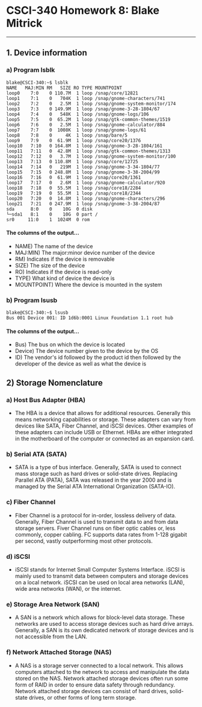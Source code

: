 # CSCI-340 Homework 8: Blake Mitrick
---

## 1. Device information
### a) Program lsblk
```
blake@CSCI-340:~$ lsblk
NAME   MAJ:MIN RM   SIZE RO TYPE MOUNTPOINT
loop0    7:0    0 110.7M  1 loop /snap/core/12821
loop1    7:1    0   704K  1 loop /snap/gnome-characters/741
loop2    7:2    0   2.5M  1 loop /snap/gnome-system-monitor/174
loop3    7:3    0 149.9M  1 loop /snap/gnome-3-28-1804/67
loop4    7:4    0   548K  1 loop /snap/gnome-logs/106
loop5    7:5    0  65.2M  1 loop /snap/gtk-common-themes/1519
loop6    7:6    0   2.5M  1 loop /snap/gnome-calculator/884
loop7    7:7    0  1008K  1 loop /snap/gnome-logs/61
loop8    7:8    0     4K  1 loop /snap/bare/5
loop9    7:9    0  61.9M  1 loop /snap/core20/1376
loop10   7:10   0 164.8M  1 loop /snap/gnome-3-28-1804/161
loop11   7:11   0  42.8M  1 loop /snap/gtk-common-themes/1313
loop12   7:12   0   3.7M  1 loop /snap/gnome-system-monitor/100
loop13   7:13   0 110.8M  1 loop /snap/core/12725
loop14   7:14   0   219M  1 loop /snap/gnome-3-34-1804/77
loop15   7:15   0 248.8M  1 loop /snap/gnome-3-38-2004/99
loop16   7:16   0  61.9M  1 loop /snap/core20/1361
loop17   7:17   0   2.6M  1 loop /snap/gnome-calculator/920
loop18   7:18   0  55.5M  1 loop /snap/core18/2284
loop19   7:19   0  55.5M  1 loop /snap/core18/2344
loop20   7:20   0  14.8M  1 loop /snap/gnome-characters/296
loop21   7:21   0 247.9M  1 loop /snap/gnome-3-38-2004/87
sda      8:0    0    10G  0 disk
└─sda1   8:1    0    10G  0 part /
sr0     11:0    1  1024M  0 rom  
```
#### The columns of the output...
* NAME) The name of the device
* MAJ:MIN) The major:minor device number of the device
* RM) Indicates if the device is removable
* SIZE) The size of the device
* RO) Indicates if the device is read-only
* TYPE) What kind of device the device is
* MOUNTPOINT) Where the device is mounted in the system

### b) Program lsusb
```
blake@CSCI-340:~$ lsusb
Bus 001 Device 001: ID 1d6b:0001 Linux Foundation 1.1 root hub
```
#### The columns of the output...
* Bus) The bus on which the device is located
* Device) The device number given to the device by the OS
* ID) The vendor's id followed by the product id then followed by the developer of the device as well as what the device is

## 2) Storage Nomenclature
### a) Host Bus Adapter (HBA)
* The HBA is a device that allows for additional resources. Generally this means networking capabilities or storage. These adapters can vary from devices like SATA, Fiber Channel, and iSCSI devices. Other examples of these adapters can include USB or Ethernet. HBAs are either integrated in the motherboard of the computer or connected as an expansion card.

### b) Serial ATA (SATA)
* SATA is a type of bus interface. Generally, SATA is used to connect mass storage such as hard drives or solid-state drives. Replacing Parallel ATA (PATA), SATA was released in the year 2000 and is managed by the Serial ATA International Organization (SATA-IO).

### c) Fiber Channel
* Fiber Channel is a protocol for in-order, lossless delivery of data. Generally, Fiber Channel is used to transmit data to and from data storage servers. Fiver Channel runs on fiber optic cables or, less commonly, copper cabling. FC supports data rates from 1-128 gigabit per second, vastly outperforming most other protocols.

### d) iSCSI
* iSCSI stands for Internet Small Computer Systems Interface. iSCSI is mainly used to transmit data between computers and storage devices on a local network. iSCSI can be used on local area networks (LAN), wide area networks (WAN), or the internet.

### e) Storage Area Network (SAN)
* A SAN is a network which allows for block-level data storage. These networks are used to access storage devices such as hard drive arrays. Generally, a SAN is its own dedicated network of storage devices and is not accessible from the LAN.

### f) Network Attached Storage (NAS)
* A NAS is a storage server connected to a local network. This allows computers attached to the network to access and manipulate the data stored on the NAS. Network attached storage devices often run some form of RAID in order to ensure data safety through redundancy. Network attached storage devices can consist of hard drives, solid-state drives, or other forms of long term storage.
